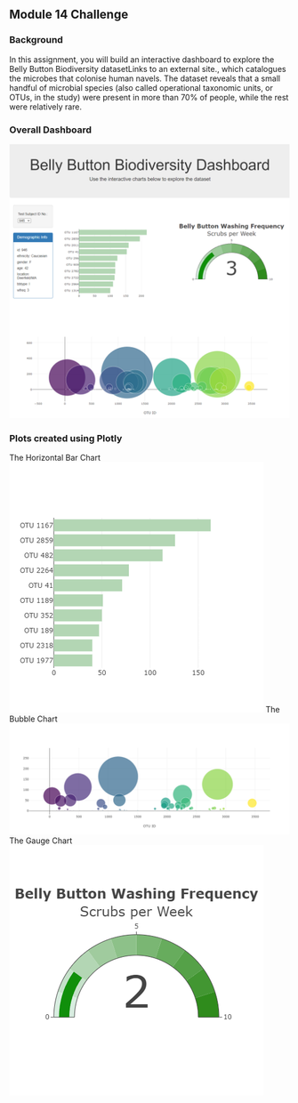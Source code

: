 ## Module 14 Challenge

### Background
In this assignment, you will build an interactive dashboard to explore the Belly Button Biodiversity datasetLinks to an external site., which catalogues the microbes that colonise human navels.
The dataset reveals that a small handful of microbial species (also called operational taxonomic units, or OTUs, in the study) were present in more than 70% of people, while the rest were relatively rare.

### Overall Dashboard
![Alt text](https://github.com/sookie22/belly_button_challenge/blob/acd4cc395b099219c4fa083300ba4f7160ccbaaa/Plots/Overall%20Dashboard.png)

### Plots created using Plotly 
The Horizontal Bar Chart
![Alt text](https://github.com/sookie22/belly_button_challenge/blob/acd4cc395b099219c4fa083300ba4f7160ccbaaa/Plots/Horizontal%20Bar%20Chart.png)
The Bubble Chart
![Alt text](https://github.com/sookie22/belly_button_challenge/blob/acd4cc395b099219c4fa083300ba4f7160ccbaaa/Plots/Bubble%20Chart.png)
The Gauge Chart
![Alt text](https://github.com/sookie22/belly_button_challenge/blob/acd4cc395b099219c4fa083300ba4f7160ccbaaa/Plots/Gauge%20Chart.png)

